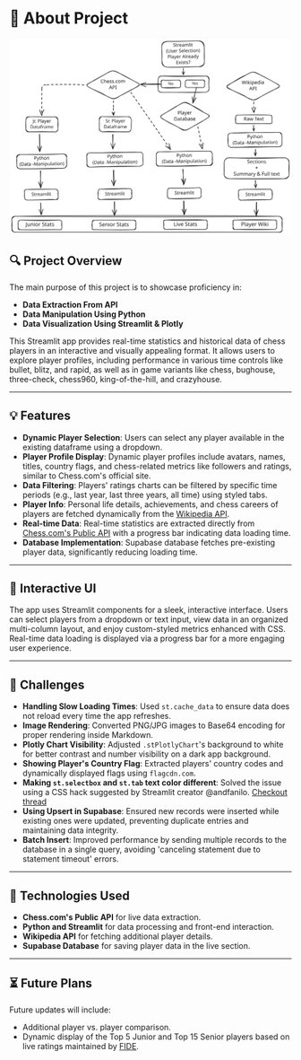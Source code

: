 # 📄 About Project

![App Flow Diagram](https://github.com/Manthan-Mistry/Chess-App-V3/blob/main/assets/db-diagram-1.svg)

## 🔍 Project Overview
The main purpose of this project is to showcase proficiency in:  
- **Data Extraction From API**  
- **Data Manipulation Using Python**  
- **Data Visualization Using Streamlit & Plotly**  

This Streamlit app provides real-time statistics and historical data of chess players in an interactive and visually appealing format. It allows users to explore player profiles, including performance in various time controls like bullet, blitz, and rapid, as well as in game variants like chess, bughouse, three-check, chess960, king-of-the-hill, and crazyhouse.

---

## 💡 Features
- **Dynamic Player Selection**: Users can select any player available in the existing dataframe using a dropdown.  
- **Player Profile Display**: Dynamic player profiles include avatars, names, titles, country flags, and chess-related metrics like followers and ratings, similar to Chess.com's official site.  
- **Data Filtering**: Players' ratings charts can be filtered by specific time periods (e.g., last year, last three years, all time) using styled tabs.  
- **Player Info**: Personal life details, achievements, and chess careers of players are fetched dynamically from the [Wikipedia API](https://www.mediawiki.org/wiki/API:Main_page).  
- **Real-time Data**: Real-time statistics are extracted directly from [Chess.com's Public API](https://www.chess.com/news/view/published-data-api) with a progress bar indicating data loading time.  
- **Database Implementation**: Supabase database fetches pre-existing player data, significantly reducing loading time.

---

## 📱 Interactive UI
The app uses Streamlit components for a sleek, interactive interface. Users can select players from a dropdown or text input, view data in an organized multi-column layout, and enjoy custom-styled metrics enhanced with CSS. Real-time data loading is displayed via a progress bar for a more engaging user experience.

---

## 💪 Challenges
- **Handling Slow Loading Times**: Used `st.cache_data` to ensure data does not reload every time the app refreshes.  
- **Image Rendering**: Converted PNG/JPG images to Base64 encoding for proper rendering inside Markdown.  
- **Plotly Chart Visibility**: Adjusted `.stPlotlyChart`'s background to white for better contrast and number visibility on a dark app background.  
- **Showing Player's Country Flag**: Extracted players' country codes and dynamically displayed flags using `flagcdn.com`.  
- **Making `st.selectbox` and `st.tab` text color different**: Solved the issue using a CSS hack suggested by Streamlit creator @andfanilo. [Checkout thread](https://discuss.streamlit.io/t/can-i-change-the-color-of-the-selectbox-widget/9601/2)  
- **Using Upsert in Supabase**: Ensured new records were inserted while existing ones were updated, preventing duplicate entries and maintaining data integrity.  
- **Batch Insert**: Improved performance by sending multiple records to the database in a single query, avoiding 'canceling statement due to statement timeout' errors.

---

## 🔨 Technologies Used
- **Chess.com's Public API** for live data extraction.  
- **Python and Streamlit** for data processing and front-end interaction.  
- **Wikipedia API** for fetching additional player details.  
- **Supabase Database** for saving player data in the live section.  

---

## ⏳ Future Plans
Future updates will include:  
- Additional player vs. player comparison.  
- Dynamic display of the Top 5 Junior and Top 15 Senior players based on live ratings maintained by [FIDE](https://ratings.fide.com/).
